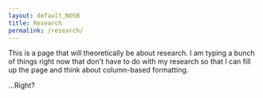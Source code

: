 ```yaml
---
layout: default_NOSB
title: Research
permalink: /research/
---
```


This is a page that will theoretically be about research. I am typing a bunch of things right now that don't have to do with my research so that I can fill up the page and think about column-based formatting.

...Right?
